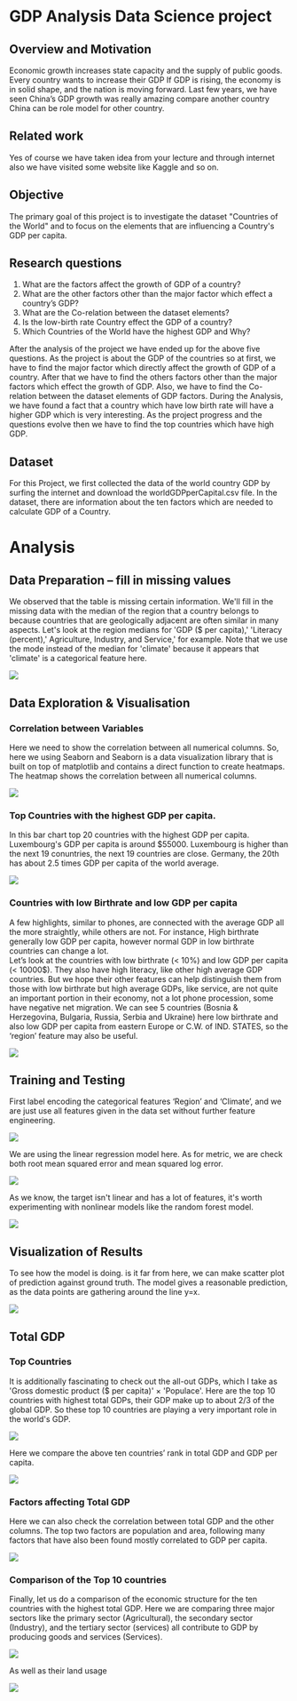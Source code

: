 # GDP Analysis Data Science project

## Overview and Motivation
Economic growth increases state capacity and the supply of public goods. Every country wants to increase their GDP If GDP is rising, the economy is in solid shape, and the nation is moving forward. Last few years, we have seen China’s GDP growth was really amazing compare another country China can be role model for other country. 

## Related work
Yes of course we have taken idea from your lecture and through internet also we have visited some website like Kaggle and so on.

## Objective
The primary goal of this project is to investigate the dataset "Countries of the World" and to focus on the elements that are influencing a Country's GDP per capita.

## Research questions
1. What are the factors affect the growth of GDP of a country?
2. What are the other factors other than the major factor which effect a country’s GDP?
3. What are the Co-relation between the dataset elements?
4. Is the low-birth rate Country effect the GDP of a country?
5. Which Countries of the World have the highest GDP and Why?

After the analysis of the project we have ended up for the above five questions. As the project is about the GDP of the countries so at first, we have to find the major factor which directly affect the growth of GDP of a country.
After that we have to find the others factors other than the major factors which effect the growth of GDP. Also, we have to find the Co-relation between the dataset elements of GDP factors.
During the Analysis, we have found a fact that a country which have low birth rate will have a higher GDP which is very interesting.
As the project progress and the questions evolve then we have to find the top countries which have high GDP.

## Dataset
For this Project, we first collected the data of the world country GDP by surfing the internet and download the worldGDPperCapital.csv file.
In the dataset, there are information about the ten factors which are needed to calculate GDP of a Country.


# Analysis

## Data Preparation – fill in missing values
We observed that the table is missing certain information. We'll fill in the missing data with the median of the region that a country belongs to because countries that are geologically adjacent are often similar in many aspects. Let's look at the region medians for 'GDP ($ per capita),' 'Literacy (percent),' Agriculture, Industry, and Service,' for example. Note that we use the mode instead of the median for 'climate' because it appears that 'climate' is a categorical feature here.

<img src="images/GDP1.PNG"/>

## Data Exploration & Visualisation
### Correlation between Variables
Here we need to show the correlation between all numerical columns. So, here we using Seaborn and Seaborn is a data visualization library that is built on top of matplotlib and contains a direct function to create heatmaps. The heatmap shows the correlation between all numerical columns.

<img src="images/GDP2.PNG"/>

### Top Countries with the highest GDP per capita.
In this bar chart top 20 countries with the highest GDP per capita. Luxembourg's GDP per capita is around $55000. Luxembourg is higher than the next 19 conuntries, the next 19 countries are close. Germany, the 20th has about 2.5 times GDP per capita of the world average.

<img src="images/GDP3.PNG"/>

### Countries with low Birthrate and low GDP per capita
A few highlights, similar to phones, are connected with the average GDP all the more straightly, while others are not. For instance, High birthrate generally low GDP per capita, however normal GDP in low birthrate countries can change a lot.<br>
Let’s look at the countries with low birthrate (< 10%) and low GDP per capita (< 10000$). They also have high literacy, like other high average GDP countries. But we hope their other features can help distinguish them from those with low birthrate but high average GDPs, like service, are not quite an important portion in their economy, not a lot phone procession, some have negative net migration. We can see 5 countries (Bosnia & Herzegovina, Bulgaria, Russia, Serbia and Ukraine) here low birthrate and also low GDP per capita from eastern Europe or C.W. of IND. STATES, so the ‘region’ feature may also be useful.

<img src="images/GDP4.PNG"/>

## Training and Testing
First label encoding the categorical features ‘Region’ and ‘Climate’, and we are just use all features given in the data set without further feature engineering.

<img src="images/GDP5.PNG"/>

We are using the linear regression model here. As for metric, we are check both root mean squared error and mean squared log error.

<img src="images/GDP6.PNG"/>

As we know, the target isn't linear and has a lot of features, it's worth experimenting with nonlinear models like the random forest model.

<img src="images/GDP7.PNG"/>

## Visualization of Results

To see how the model is doing. is it far from here, we can make scatter plot of prediction against ground truth. The model gives a reasonable prediction, as the data points are gathering around the line y=x.

<img src="images/GDP8.PNG"/>

## Total GDP
### Top Countries

It is additionally fascinating to check out the all-out GDPs, which I take as 'Gross domestic product ($ per capita)' × 'Populace'. Here are the top 10 countries with highest total GDPs, their GDP make up to about 2/3 of the global GDP. So these top 10 countries are playing a very important role in the world's GDP.

<img src="images/GDP9.PNG"/>

Here we compare the above ten countries’ rank in total GDP and GDP per capita.

<img src="images/GDP10.PNG"/>

### Factors affecting Total GDP

Here we can also check the correlation between total GDP and the other columns. The top two factors are population and area, following many factors that have also been found mostly correlated to GDP per capita.

<img src="images/GDP11.PNG"/>

### Comparison of the Top 10 countries

Finally, let us do a comparison of the economic structure for the ten countries with the highest total GDP. Here we are comparing three major sectors like the primary sector (Agricultural), the secondary sector (Industry), and the tertiary sector (services) all contribute to GDP by producing goods and services (Services).

<img src="images/GDP12.PNG"/>

As well as their land usage

<img src="images/GDP13.PNG"/>

